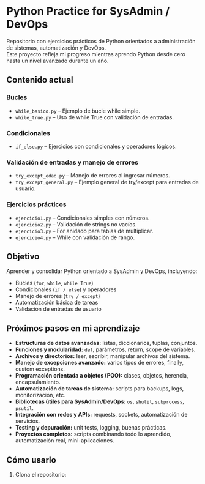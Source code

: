 # Python Practice for SysAdmin / DevOps

Repositorio con ejercicios prácticos de Python orientados a administración de sistemas, automatización y DevOps.  
Este proyecto refleja mi progreso mientras aprendo Python desde cero hasta un nivel avanzado durante un año.

## Contenido actual

### Bucles
- `while_basico.py` – Ejemplo de bucle while simple.
- `while_true.py` – Uso de while True con validación de entradas.

### Condicionales
- `if_else.py` – Ejercicios con condicionales y operadores lógicos.

### Validación de entradas y manejo de errores
- `try_except_edad.py` – Manejo de errores al ingresar números.
- `try_except_general.py` – Ejemplo general de try/except para entradas de usuario.

### Ejercicios prácticos
- `ejercicio1.py` – Condicionales simples con números.
- `ejercicio2.py` – Validación de strings no vacíos.
- `ejercicio3.py` – For anidado para tablas de multiplicar.
- `ejercicio4.py` – While con validación de rango.

## Objetivo

Aprender y consolidar Python orientado a SysAdmin y DevOps, incluyendo:  
- Bucles (`for`, `while`, `while True`)  
- Condicionales (`if / else`) y operadores  
- Manejo de errores (`try / except`)  
- Automatización básica de tareas  
- Validación de entradas de usuario  

## Próximos pasos en mi aprendizaje

- **Estructuras de datos avanzadas:** listas, diccionarios, tuplas, conjuntos.  
- **Funciones y modularidad:** `def`, parámetros, return, scope de variables.  
- **Archivos y directorios:** leer, escribir, manipular archivos del sistema.  
- **Manejo de excepciones avanzado:** varios tipos de errores, finally, custom exceptions.  
- **Programación orientada a objetos (POO):** clases, objetos, herencia, encapsulamiento.  
- **Automatización de tareas de sistema:** scripts para backups, logs, monitorización, etc.  
- **Bibliotecas útiles para SysAdmin/DevOps:** `os`, `shutil`, `subprocess`, `psutil`.  
- **Integración con redes y APIs:** requests, sockets, automatización de servicios.  
- **Testing y depuración:** unit tests, logging, buenas prácticas.  
- **Proyectos completos:** scripts combinando todo lo aprendido, automatización real, mini-aplicaciones.

## Cómo usarlo

1. Clona el repositorio:
